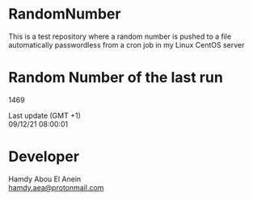 # RandomNumber    
This is a test repository where a random number is pushed to a file automatically passwordless from a cron job in my Linux CentOS server    
# Random Number of the last run   
1469
      
Last update (GMT +1)    
09/12/21 08:00:01
# Developer    
Hamdy Abou El Anein   
hamdy.aea@protonmail.com
